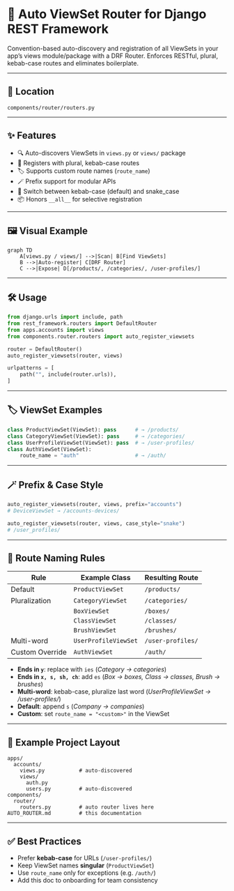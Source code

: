 # 🚀 Auto ViewSet Router for Django REST Framework

Convention-based auto-discovery and registration of all ViewSets in your app’s views module/package with a DRF Router. Enforces RESTful, plural, kebab-case routes and eliminates boilerplate.

---

## 📂 Location

`components/router/routers.py`

---

## ✨ Features

- 🔍 Auto-discovers ViewSets in `views.py` or `views/` package
- 🚦 Registers with plural, kebab-case routes
- 🏷️ Supports custom route names (`route_name`)
- 🪄 Prefix support for modular APIs
- 🔡 Switch between kebab-case (default) and snake_case
- 📦 Honors `__all__` for selective registration

---

## 🖼️ Visual Example

```mermaid
graph TD
    A[views.py / views/] -->|Scan| B[Find ViewSets]
    B -->|Auto-register| C[DRF Router]
    C -->|Expose| D[/products/, /categories/, /user-profiles/]
```

---

## 🛠️ Usage

```python
from django.urls import include, path
from rest_framework.routers import DefaultRouter
from apps.accounts import views
from components.router.routers import auto_register_viewsets

router = DefaultRouter()
auto_register_viewsets(router, views)

urlpatterns = [
    path("", include(router.urls)),
]
```

---

## 🏷️ ViewSet Examples

```python
class ProductViewSet(ViewSet): pass      # → /products/
class CategoryViewSet(ViewSet): pass     # → /categories/
class UserProfileViewSet(ViewSet): pass  # → /user-profiles/
class AuthViewSet(ViewSet):
    route_name = "auth"                  # → /auth/
```

---

## 🪄 Prefix & Case Style

```python
auto_register_viewsets(router, views, prefix="accounts")
# DeviceViewSet → /accounts-devices/

auto_register_viewsets(router, views, case_style="snake")
# /user_profiles/
```

---

## 📐 Route Naming Rules

| Rule                | Example Class         | Resulting Route         |
|---------------------|----------------------|------------------------|
| Default             | `ProductViewSet`     | `/products/`           |
| Pluralization       | `CategoryViewSet`    | `/categories/`         |
|                     | `BoxViewSet`         | `/boxes/`              |
|                     | `ClassViewSet`       | `/classes/`            |
|                     | `BrushViewSet`       | `/brushes/`            |
| Multi-word          | `UserProfileViewSet` | `/user-profiles/`      |
| Custom Override     | `AuthViewSet`        | `/auth/`               |

- **Ends in `y`**: replace with `ies` (_Category → categories_)
- **Ends in `x, s, sh, ch`**: add `es` (_Box → boxes, Class → classes, Brush → brushes_)
- **Multi-word**: kebab-case, pluralize last word (_UserProfileViewSet → /user-profiles/_)
- **Default**: append `s` (_Company → companies_)
- **Custom**: set `route_name = "<custom>"` in the ViewSet

---

## 🧩 Example Project Layout

```plaintext
apps/
  accounts/
    views.py           # auto-discovered
    views/
      auth.py
      users.py         # auto-discovered
components/
  router/
    routers.py         # auto router lives here
AUTO_ROUTER.md         # this documentation
```

---

## ✅ Best Practices

- Prefer **kebab-case** for URLs (`/user-profiles/`)
- Keep ViewSet names **singular** (`ProductViewSet`)
- Use `route_name` only for exceptions (e.g. `/auth/`)
- Add this doc to onboarding for team consistency

